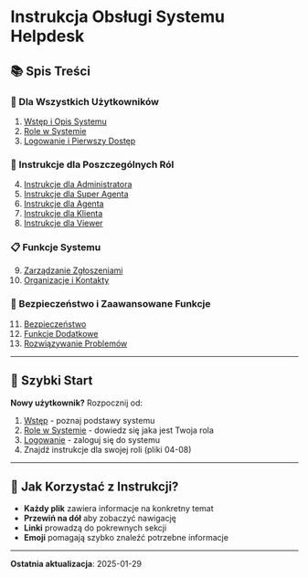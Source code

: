 # Instrukcja Obsługi Systemu Helpdesk

## 📚 Spis Treści

### 🎯 Dla Wszystkich Użytkowników
1. [Wstęp i Opis Systemu](01_wstep.md)
2. [Role w Systemie](02_role_w_systemie.md)
3. [Logowanie i Pierwszy Dostęp](03_logowanie.md)

### 👥 Instrukcje dla Poszczególnych Ról
4. [Instrukcje dla Administratora](04_administrator.md)
5. [Instrukcje dla Super Agenta](05_superagent.md)
6. [Instrukcje dla Agenta](06_agent.md)
7. [Instrukcje dla Klienta](07_klient.md)
8. [Instrukcje dla Viewer](08_viewer.md)

### 📋 Funkcje Systemu
9. [Zarządzanie Zgłoszeniami](09_zgloszenia.md)
10. [Organizacje i Kontakty](10_organizacje.md)

### 🔐 Bezpieczeństwo i Zaawansowane Funkcje
11. [Bezpieczeństwo](11_bezpieczenstwo.md)
12. [Funkcje Dodatkowe](12_funkcje_dodatkowe.md)
13. [Rozwiązywanie Problemów](13_rozwiazywanie_problemow.md)

---

## 🚀 Szybki Start

**Nowy użytkownik?** Rozpocznij od:
1. [Wstęp](01_wstep.md) - poznaj podstawy systemu
2. [Role w Systemie](02_role_w_systemie.md) - dowiedz się jaka jest Twoja rola
3. [Logowanie](03_logowanie.md) - zaloguj się do systemu
4. Znajdź instrukcje dla swojej roli (pliki 04-08)

---

## 📖 Jak Korzystać z Instrukcji?

- **Każdy plik** zawiera informacje na konkretny temat
- **Przewiń na dół** aby zobaczyć nawigację
- **Linki** prowadzą do pokrewnych sekcji
- **Emoji** pomagają szybko znaleźć potrzebne informacje

---

**Ostatnia aktualizacja**: 2025-01-29

